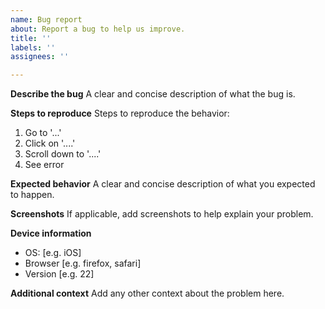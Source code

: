 ```yaml
---
name: Bug report
about: Report a bug to help us improve.
title: ''
labels: ''
assignees: ''

---
```


**Describe the bug**
A clear and concise description of what the bug is.

**Steps to reproduce**
Steps to reproduce the behavior:
1. Go to '...'
2. Click on '....'
3. Scroll down to '....'
4. See error

**Expected behavior**
A clear and concise description of what you expected to happen.

**Screenshots**
If applicable, add screenshots to help explain your problem.

**Device information**
 - OS: [e.g. iOS]
 - Browser [e.g. firefox, safari]
 - Version [e.g. 22]

**Additional context**
Add any other context about the problem here.
